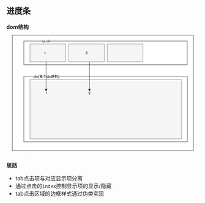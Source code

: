 ## 进度条
**dom结构**
![popup](../images/tab.png)

**思路**
- tab点击项与对应显示项分离
- 通过点击的`index`控制显示项的显示/隐藏
- tab点击区域的边框样式通过伪类实现